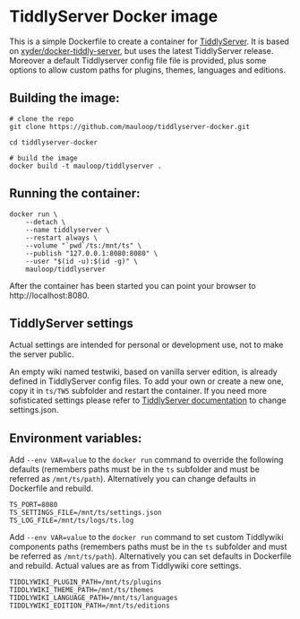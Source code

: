 # TiddlyServer Docker image

This is a simple Dockerfile to create a container for [TiddlyServer](https://github.com/Arlen22/TiddlyServer). It is based on [xyder/docker-tiddly-server](https://github.com/xyder/docker-tiddly-server), but uses the latest TiddlyServer release. Moreover a default Tiddlyserver config file file is provided, plus some options to allow custom paths for plugins, themes, languages and editions.

## Building the image:

```
# clone the repo
git clone https://github.com/mauloop/tiddlyserver-docker.git

cd tiddlyserver-docker

# build the image
docker build -t mauloop/tiddlyserver .
```

## Running the container:

```
docker run \
	--detach \
	--name tiddlyserver \
	--restart always \
	--volume "`pwd`/ts:/mnt/ts" \
	--publish "127.0.0.1:8080:8080" \
	--user "$(id -u):$(id -g)" \
	mauloop/tiddlyserver
```

After the container has been started you can point your browser to http://localhost:8080.

## TiddlyServer settings

Actual settings are intended for personal or development use, not to make the server public.

An empty wiki named testwiki, based on vanilla server edition, is already defined in TiddlyServer config files.
To add your own or create a new one, copy it in `ts/TW5` subfolder and restart the container. If you need more sofisticated settings please refer to [TiddlyServer documentation](https://arlen22.github.io/tiddlyserver/docs/serverconfig.html) to change settings.json.

## Environment variables:

Add `--env VAR=value` to the `docker run` command to override the following defaults (remembers paths must be in the `ts` subfolder and must be referred as `/mnt/ts/path`).
Alternatively you can change defaults in Dockerfile and rebuild.

```
TS_PORT=8080
TS_SETTINGS_FILE=/mnt/ts/settings.json
TS_LOG_FILE=/mnt/ts/logs/ts.log
```

Add `--env VAR=value` to the `docker run` command to set custom Tiddlywiki components paths (remembers paths must be in the `ts` subfolder and must be referred as `/mnt/ts/path`).
Alternatively you can set defaults in Dockerfile and rebuild. Actual values are as from Tiddlywiki core settings.

```
TIDDLYWIKI_PLUGIN_PATH=/mnt/ts/plugins
TIDDLYWIKI_THEME_PATH=/mnt/ts/themes
TIDDLYWIKI_LANGUAGE_PATH=/mnt/ts/languages
TIDDLYWIKI_EDITION_PATH=/mnt/ts/editions
```

